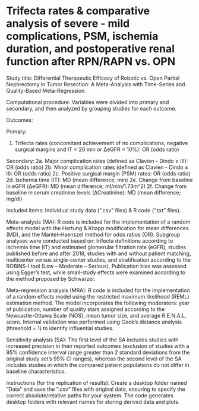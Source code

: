 # Trifecta rates & comparative analysis of severe - mild complications, PSM, ischemia duration, and postoperative renal function after RPN/RAPN vs. OPN

Study title: Differential Therapeutic Efficacy of Robotic vs. Open Partial Nephrectomy in Tumor Resection: A Meta-Analysis with Time-Series and Quality-Based Meta-Regression.

Computational procedure: Variables were divided into primary and secondary, and then analyzed by grouping studies for each outcome.

Outcomes: 

Primary: 
1. Trifecta rates (concomitant achievement of no complications, negative surgical margins and IT < 20 min or ΔeGFR < 10%): OR (odds ratio)

Secondary: 
2a. Major complication rates (defined as Clavien - Dindo ≥ III): OR (odds ratio)
2b. Minor complication rates (defined as Clavien - Dindo ≤ II): OR (odds ratio)
2c. Positive surgical margin (PSM) rates: OR (odds ratio)
2d. Ischemia time (IT): MD (mean difference; min)
2e. Change from baseline in eGFR (ΔeGFR): MD (mean difference; ml/min/1.73m^2)
2f. Change from baseline in serum creatinine levels (ΔCreatinine): MD (mean difference; mg/dl)


Included items: Individual study data (“.csv” files) & R code (“.txt” files).

Meta-analysis (MA): R code is included for the implementation of a random effects model with the Hartung & Knapp modification for mean differences (MD), and the Mantel–Haenszel method for odds ratios (OR). Subgroup analyses were conducted based on: trifecta definitions according to ischemia time (IT) and estimated glomerular filtration rate (eGFR), studies published before and after 2018, studies with and without patient matching, multicenter versus single-center studies, and stratification according to the ROBINS-I tool (Low – Moderate – Serious). Publication bias was assessed using Egger’s test, while small-study effects were examined according to the method proposed by Schwarzer.

Meta-regression analysis (MRA): R code is included for the implementation of a random effects model using the restricted maximum likelihood (REML) estimation method. The model incorporates the following moderators: year of publication, number of quality stars assigned according to the Newcastle-Ottawa Scale (NOS), mean tumor size, and average R.E.N.A.L. score. Internal validation was performed using Cook’s distance analysis (threshold = 1) to identify influential studies.

Sensitivity analysis (SA): The first level of the SA includes studies with increased precision in their reported outcomes (exclusion of studies with a 95% confidence interval range greater than 2 standard deviations from the original study set’s 95% CI ranges), whereas the second level of the SA includes studies in which the compared patient populations do not differ in baseline characteristics.

Instructions (for the replication of results): Create a desktop folder named “Data” and save the “.csv” files with original data, ensuring to specify the correct absolute/relative paths for your system. The code generates desktop folders with relevant names for storing derived data and plots.
